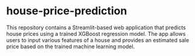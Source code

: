# house-price-prediction
This repository contains a Streamlit-based web application that predicts house prices using a trained XGBoost regression model. The app allows users to input various features of a house and provides an estimated sale price based on the trained machine learning model.
